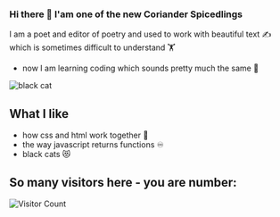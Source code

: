 ### Hi there 👋 I'am one of the new Coriander Spicedlings

I am a poet and editor of poetry and used to work with beautiful text ✍️
which is sometimes difficult to understand 🏋
- now I am learning coding which sounds pretty much the same 🤖

![black cat](https://cdn.playbuzz.com/cdn/c67acc41-2a9f-4509-8a29-dd6a635d92b4/a2655aa2-5552-4ed8-ad26-4f57b77ad415.gif)

## What I like
- how css and html work together 🤝
- the way javascript returns functions ♾️
- black cats 😻

## So many visitors here - you are number:
![Visitor Count](https://profile-counter.glitch.me/{TS-Severin}/count.svg)
